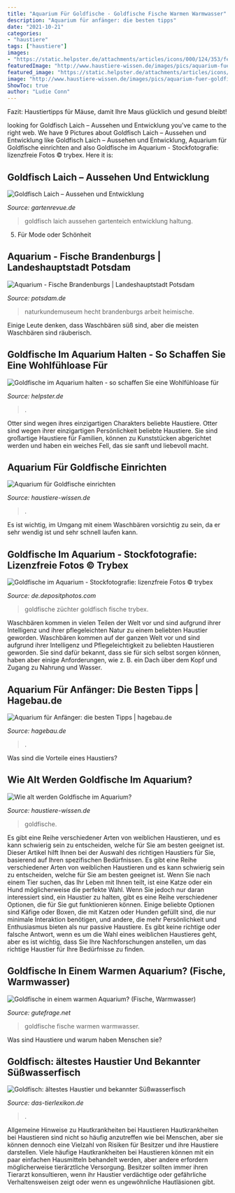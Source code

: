 ```yaml
---
title: "Aquarium Für Goldfische - Goldfische Fische Warmen Warmwasser"
description: "Aquarium für anfänger: die besten tipps"
date: "2021-10-21"
categories:
- "haustiere"
tags: ["haustiere"]
images:
- "https://static.helpster.de/attachments/articles/icons/000/124/353/featured/iStock_000013570957XSmall.jpg"
featuredImage: "http://www.haustiere-wissen.de/images/pics/aquarium-fuer-goldfische-einrichten.jpg"
featured_image: "https://static.helpster.de/attachments/articles/icons/000/124/353/featured/iStock_000013570957XSmall.jpg"
image: "http://www.haustiere-wissen.de/images/pics/aquarium-fuer-goldfische-einrichten.jpg"
ShowToc: true
author: "Ludie Conn"
---
```



Fazit: Haustiertipps für Mäuse, damit Ihre Maus glücklich und gesund bleibt!

	

		
looking for Goldfisch Laich – Aussehen und Entwicklung you've came to the right web. We have 9 Pictures about Goldfisch Laich – Aussehen und Entwicklung like Goldfisch Laich – Aussehen und Entwicklung, Aquarium für Goldfische einrichten and also Goldfische im Aquarium - Stockfotografie: lizenzfreie Fotos © trybex. Here it is:
		
    
## Goldfisch Laich – Aussehen Und Entwicklung

<img loading=lazy src="https://www.gartenrevue.de/wp-content/uploads/goldfischlaich-678x381.jpg" onerror="this.onerror=null;this.src='https://tse1.mm.bing.net/th?id=OIP.bZo4q9--pRgZGKNvQ85zWgHaEK&amp;pid=15.1';" alt="Goldfisch Laich – Aussehen und Entwicklung">

_Source: gartenrevue.de_

>goldfisch laich aussehen gartenteich entwicklung haltung. 

	

5. Für Mode oder Schönheit

    
## Aquarium - Fische Brandenburgs | Landeshauptstadt Potsdam

<img loading=lazy src="https://www.potsdam.de/sites/default/files/images/34_heimische_tierwelt_ht13392_300dpi.jpg" onerror="this.onerror=null;this.src='https://tse2.mm.bing.net/th?id=OIP.Uwc-d4l3fI13y36vAE3fiwHaE7&amp;pid=15.1';" alt="Aquarium - Fische Brandenburgs | Landeshauptstadt Potsdam">

_Source: potsdam.de_

>naturkundemuseum hecht brandenburgs arbeit heimische. 

	

Einige Leute denken, dass Waschbären süß sind, aber die meisten Waschbären sind räuberisch.

    
## Goldfische Im Aquarium Halten - So Schaffen Sie Eine Wohlfühloase Für

<img loading=lazy src="https://static.helpster.de/attachments/articles/icons/000/124/353/featured/iStock_000013570957XSmall.jpg" onerror="this.onerror=null;this.src='https://tse2.mm.bing.net/th?id=OIP.Fw_ozgcQMENgOac69BpM2QHaE8&amp;pid=15.1';" alt="Goldfische im Aquarium halten - so schaffen Sie eine Wohlfühloase für">

_Source: helpster.de_

>. 

	

Otter sind wegen ihres einzigartigen Charakters beliebte Haustiere.
Otter sind wegen ihrer einzigartigen Persönlichkeit beliebte Haustiere. Sie sind großartige Haustiere für Familien, können zu Kunststücken abgerichtet werden und haben ein weiches Fell, das sie sanft und liebevoll macht.

    
## Aquarium Für Goldfische Einrichten

<img loading=lazy src="http://www.haustiere-wissen.de/images/pics/aquarium-fuer-goldfische-einrichten.jpg" onerror="this.onerror=null;this.src='https://tse1.mm.bing.net/th?id=OIP.lwxWEnpFcF3Ab6Fzyi51zAHaDb&amp;pid=15.1';" alt="Aquarium für Goldfische einrichten">

_Source: haustiere-wissen.de_

>. 

	

Es ist wichtig, im Umgang mit einem Waschbären vorsichtig zu sein, da er sehr wendig ist und sehr schnell laufen kann.

    
## Goldfische Im Aquarium - Stockfotografie: Lizenzfreie Fotos © Trybex

<img loading=lazy src="https://st2.depositphotos.com/1739009/9126/i/950/depositphotos_91266868-stock-photo-goldfish-in-the-aquarium.jpg" onerror="this.onerror=null;this.src='https://tse2.mm.bing.net/th?id=OIP.KEosuN5Whljw_uLU2PQeTgHaEM&amp;pid=15.1';" alt="Goldfische im Aquarium - Stockfotografie: lizenzfreie Fotos © trybex">

_Source: de.depositphotos.com_

>goldfische züchter goldfisch fische trybex. 

	

Waschbären kommen in vielen Teilen der Welt vor und sind aufgrund ihrer Intelligenz und ihrer pflegeleichten Natur zu einem beliebten Haustier geworden.
Waschbären kommen auf der ganzen Welt vor und sind aufgrund ihrer Intelligenz und Pflegeleichtigkeit zu beliebten Haustieren geworden. Sie sind dafür bekannt, dass sie für sich selbst sorgen können, haben aber einige Anforderungen, wie z. B. ein Dach über dem Kopf und Zugang zu Nahrung und Wasser.

    
## Aquarium Für Anfänger: Die Besten Tipps | Hagebau.de

<img loading=lazy src="https://www.hagebau.de/assets/binaryImages/13_hagebau web/11246_iStock_58328242_LARGE.jpg" onerror="this.onerror=null;this.src='https://tse2.mm.bing.net/th?id=OIP.4dHi-7fsK5OJIKAPTfPt_QFaC0&amp;pid=15.1';" alt="Aquarium für Anfänger: die besten Tipps | hagebau.de">

_Source: hagebau.de_

>. 

	

Was sind die Vorteile eines Haustiers?

    
## Wie Alt Werden Goldfische Im Aquarium?

<img loading=lazy src="https://www.haustiere-wissen.de/images/pics/goldfische-alter-aquarium_c70.jpg" onerror="this.onerror=null;this.src='https://tse2.mm.bing.net/th?id=OIP.zYM1k3ja2MoVQpczzXWJUgAAAA&amp;pid=15.1';" alt="Wie alt werden Goldfische im Aquarium?">

_Source: haustiere-wissen.de_

>goldfische. 

	

Es gibt eine Reihe verschiedener Arten von weiblichen Haustieren, und es kann schwierig sein zu entscheiden, welche für Sie am besten geeignet ist. Dieser Artikel hilft Ihnen bei der Auswahl des richtigen Haustiers für Sie, basierend auf Ihren spezifischen Bedürfnissen.
Es gibt eine Reihe verschiedener Arten von weiblichen Haustieren und es kann schwierig sein zu entscheiden, welche für Sie am besten geeignet ist. Wenn Sie nach einem Tier suchen, das Ihr Leben mit Ihnen teilt, ist eine Katze oder ein Hund möglicherweise die perfekte Wahl. Wenn Sie jedoch nur daran interessiert sind, ein Haustier zu halten, gibt es eine Reihe verschiedener Optionen, die für Sie gut funktionieren können. Einige beliebte Optionen sind Käfige oder Boxen, die mit Katzen oder Hunden gefüllt sind, die nur minimale Interaktion benötigen, und andere, die mehr Persönlichkeit und Enthusiasmus bieten als nur passive Haustiere. Es gibt keine richtige oder falsche Antwort, wenn es um die Wahl eines weiblichen Haustieres geht, aber es ist wichtig, dass Sie Ihre Nachforschungen anstellen, um das richtige Haustier für Ihre Bedürfnisse zu finden.

    
## Goldfische In Einem Warmen Aquarium? (Fische, Warmwasser)

<img loading=lazy src="https://images.gutefrage.net/media/fragen/bilder/goldfische-in-einem-warmen-aquarium/1_full.jpg?v=1464020599000" onerror="this.onerror=null;this.src='https://tse3.mm.bing.net/th?id=OIP.ZqsLOrgsma7kxYzRFCiv7AHaHa&amp;pid=15.1';" alt="Goldfische in einem warmen Aquarium? (Fische, Warmwasser)">

_Source: gutefrage.net_

>goldfische fische warmen warmwasser. 

	

Was sind Haustiere und warum haben Menschen sie?

    
## Goldfisch: ältestes Haustier Und Bekannter Süßwasserfisch

<img loading=lazy src="https://www.das-tierlexikon.de/wp-content/uploads/goldfisch_freigestellt-1024x722.jpg" onerror="this.onerror=null;this.src='https://tse1.mm.bing.net/th?id=OIP.2ADVNPl18_xjbQV-DQWfnAHaFO&amp;pid=15.1';" alt="Goldfisch: ältestes Haustier und bekannter Süßwasserfisch">

_Source: das-tierlexikon.de_

>. 

	

Allgemeine Hinweise zu Hautkrankheiten bei Haustieren
Hautkrankheiten bei Haustieren sind nicht so häufig anzutreffen wie bei Menschen, aber sie können dennoch eine Vielzahl von Risiken für Besitzer und ihre Haustiere darstellen. Viele häufige Hautkrankheiten bei Haustieren können mit ein paar einfachen Hausmitteln behandelt werden, aber andere erfordern möglicherweise tierärztliche Versorgung. Besitzer sollten immer ihren Tierarzt konsultieren, wenn ihr Haustier verdächtige oder gefährliche Verhaltensweisen zeigt oder wenn es ungewöhnliche Hautläsionen gibt.

